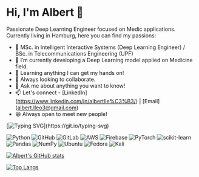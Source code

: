 # Hi, I'm Albert 👋

Passionate Deep Learning Engineer focused on Medic applications. Currently living in Hamburg, here you can find my passions: 

- 🔮 MSc. in Intelligent Interactive Systems (Deep Learning Engineer) / BSc. in Telecommunications Engineering (UPF)
- 🔭 I’m currently developing a Deep Learning model applied on Medicine field.
- 🌱 Learning anything I can get my hands on!
- 👯 Always looking to collaborate.
- 💬 Ask me about anything you want to know!
- 📫 Let's connect - [LinkedIn] (https://www.linkedin.com/in/albertlle%C3%B3/) | [Email] (albert.lleo3@gmail.com)
- 😄 Always open to meet new people!

[![Typing SVG](https://readme-typing-svg.herokuapp.com?color=260E71&center=true&vCenter=true&height=100&lines=Hi+there!+I'm+Albert+%F0%9F%91%8B;Deep+Learning+Engineer;Let's+connect!)](https://git.io/typing-svg)


![Python](https://img.shields.io/badge/python-3670A0?style=for-the-badge&logo=python&logoColor=ffdd54) ![GitHub](https://img.shields.io/badge/github-%23121011.svg?style=for-the-badge&logo=github&logoColor=white)
![GitLab](https://img.shields.io/badge/gitlab-%23181717.svg?style=for-the-badge&logo=gitlab&logoColor=white) ![AWS](https://img.shields.io/badge/AWS-%23FF9900.svg?style=for-the-badge&logo=amazon-aws&logoColor=white)
![Firebase](https://img.shields.io/badge/firebase-%23039BE5.svg?style=for-the-badge&logo=firebase) ![PyTorch](https://img.shields.io/badge/PyTorch-%23EE4C2C.svg?style=for-the-badge&logo=PyTorch&logoColor=white)
 ![scikit-learn](https://img.shields.io/badge/scikit--learn-%23F7931E.svg?style=for-the-badge&logo=scikit-learn&logoColor=white)
 ![Pandas](https://img.shields.io/badge/pandas-%23150458.svg?style=for-the-badge&logo=pandas&logoColor=white)
 ![NumPy](https://img.shields.io/badge/numpy-%23013243.svg?style=for-the-badge&logo=numpy&logoColor=white)
 ![Ubuntu](https://img.shields.io/badge/Ubuntu-E95420?style=for-the-badge&logo=ubuntu&logoColor=white)
 ![Fedora](https://img.shields.io/badge/Fedora-294172?style=for-the-badge&logo=fedora&logoColor=white)
 ![Kali](https://img.shields.io/badge/Kali-268BEE?style=for-the-badge&logo=kalilinux&logoColor=white)




[![Albert's GitHub stats](https://github-readme-stats.vercel.app/api?username=albertlleo&count_private=true&theme=nord)](https://github.com/albertlleo/github-readme-stats) 

[![Top Langs](https://github-readme-stats.vercel.app/api/top-langs/?username=albertlleo&theme=nord)](https://github.com/albertlleo/github-readme-stats)
